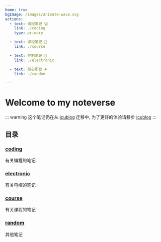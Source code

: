 ```yaml
---
home: true
bgImage: /images/animate-wave.svg
actions:
  - text: 编程笔记 💻︎
    link: ./coding
    type: primary

  - text: 课程笔记 📕
    link: ./course

  - text: 控制笔记 🤖
    link: ./electronic

  - text: 随心所欲 ☘︎
    link: ./random

---
```


# Welcome to my noteverse
::: warning
这个笔记仍在从 <a href="https://github.com/tonyddg/icublog">icublog</a> 迁移中, 为了更好的体验请移步 <a href="https://github.com/tonyddg/icublog">icublog</a>
:::

## 目录
### [coding](./coding) <Badge type="warning" text="施工中" vertical="top" />
有关编程的笔记
### [electronic](./electronic) <Badge type="warning" text="施工中" vertical="top" />
有关电控的笔记
### [course](./course) <Badge type="warning" text="施工中" vertical="top" />
有关课程的笔记
### [random](./random)
其他笔记

